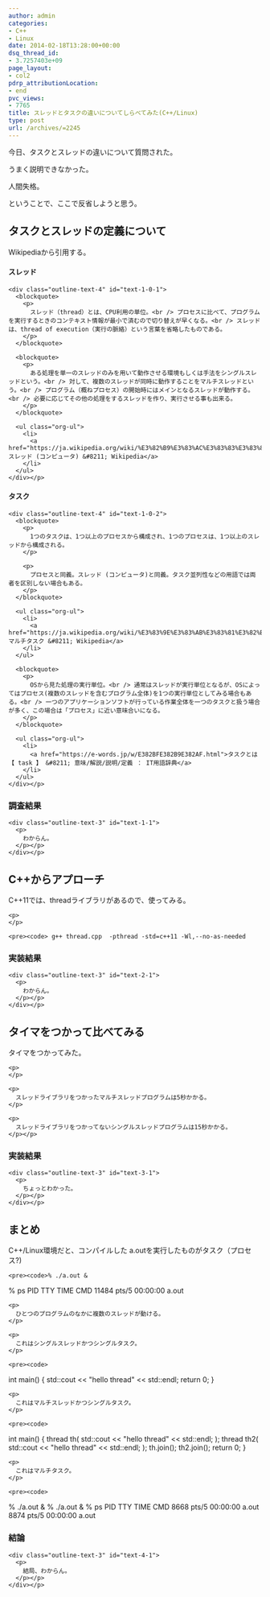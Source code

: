 ```yaml
---
author: admin
categories:
- C++
- Linux
date: 2014-02-18T13:28:00+00:00
dsq_thread_id:
- 3.7257403e+09
page_layout:
- col2
pdrp_attributionLocation:
- end
pvc_views:
- 7765
title: スレッドとタスクの違いについてしらべてみた(C++/Linux)
type: post
url: /archives/=2245
---
```


今日、タスクとスレッドの違いについて質問された。 

うまく説明できなかった。 

人間失格。 

ということで、ここで反省しようと思う。 

<div id="outline-container-sec-1" class="outline-2">
  <h2 id="sec-1">
    タスクとスレッドの定義について
  </h2>
  
  <div class="outline-text-2" id="text-1">
    <p>
      Wikipediaから引用する。
    </p></p>
  </div>
  
  <div id="outline-container-sec-1-0-1" class="outline-4">
    <h4 id="sec-1-0-1">
      スレッド
    </h4>
    
    <div class="outline-text-4" id="text-1-0-1">
      <blockquote>
        <p>
          スレッド（thread）とは、CPU利用の単位。<br /> プロセスに比べて、プログラムを実行するときのコンテキスト情報が最小で済むので切り替えが早くなる。<br /> スレッドは、thread of execution（実行の脈絡）という言葉を省略したものである。
        </p>
      </blockquote>
      
      <blockquote>
        <p>
          ある処理を単一のスレッドのみを用いて動作させる環境もしくは手法をシングルスレッドという。<br /> 対して、複数のスレッドが同時に動作することをマルチスレッドという。<br /> プログラム（概ねプロセス）の開始時にはメインとなるスレッドが動作する。<br /> 必要に応じてその他の処理をするスレッドを作り、実行させる事も出来る。
        </p>
      </blockquote>
      
      <ul class="org-ul">
        <li>
          <a href="https://ja.wikipedia.org/wiki/%E3%82%B9%E3%83%AC%E3%83%83%E3%83%89_(%E3%82%B3%E3%83%B3%E3%83%94%E3%83%A5%E3%83%BC%E3%82%BF)">スレッド (コンピュータ) &#8211; Wikipedia</a>
        </li>
      </ul>
    </div></p>
  </div>
  
  <div id="outline-container-sec-1-0-2" class="outline-4">
    <h4 id="sec-1-0-2">
      タスク
    </h4>
    
    <div class="outline-text-4" id="text-1-0-2">
      <blockquote>
        <p>
          1つのタスクは、1つ以上のプロセスから構成され、1つのプロセスは、1つ以上のスレッドから構成される。
        </p>
        
        <p>
          プロセスと同義。スレッド (コンピュータ)と同義。タスク並列性などの用語では両者を区別しない場合もある。
        </p>
      </blockquote>
      
      <ul class="org-ul">
        <li>
          <a href="https://ja.wikipedia.org/wiki/%E3%83%9E%E3%83%AB%E3%83%81%E3%82%BF%E3%82%B9%E3%82%AF">マルチタスク &#8211; Wikipedia</a>
        </li>
      </ul>
      
      <blockquote>
        <p>
          OSから見た処理の実行単位。<br /> 通常はスレッドが実行単位となるが、OSによってはプロセス(複数のスレッドを含むプログラム全体)を1つの実行単位としてみる場合もある。<br /> 一つのアプリケーションソフトが行っている作業全体を一つのタスクと扱う場合が多く、この場合は「プロセス」に近い意味合いになる。
        </p>
      </blockquote>
      
      <ul class="org-ul">
        <li>
          <a href="https://e-words.jp/w/E382BFE382B9E382AF.html">タスクとは 【 task 】 &#8211; 意味/解説/説明/定義 ： IT用語辞典</a>
        </li>
      </ul>
    </div></p>
  </div>
  
  <div id="outline-container-sec-1-1" class="outline-3">
    <h3 id="sec-1-1">
      調査結果
    </h3>
    
    <div class="outline-text-3" id="text-1-1">
      <p>
        わからん。
      </p></p>
    </div></p>
  </div></p>
</div>

<div id="outline-container-sec-2" class="outline-2">
  <h2 id="sec-2">
    C++からアプローチ
  </h2>
  
  <div class="outline-text-2" id="text-2">
    <p>
      C++11では、threadライブラリがあるので、使ってみる。
    </p>
    
    <p>
    </p>
    
    <pre><code> g++ thread.cpp  -pthread -std=c++11 -Wl,--no-as-needed
</code></pre></p>
  </div>
  
  <div id="outline-container-sec-2-1" class="outline-3">
    <h3 id="sec-2-1">
      実装結果
    </h3>
    
    <div class="outline-text-3" id="text-2-1">
      <p>
        わからん。
      </p></p>
    </div></p>
  </div></p>
</div>

<div id="outline-container-sec-3" class="outline-2">
  <h2 id="sec-3">
    タイマをつかって比べてみる
  </h2>
  
  <div class="outline-text-2" id="text-3">
    <p>
      タイマをつかってみた。
    </p>
    
    <p>
    </p>
    
    <p>
      スレッドライブラリをつかったマルチスレッドプログラムは5秒かかる。
    </p>
    
    <p>
      スレッドライブラリをつかってないシングルスレッドプログラムは15秒かかる。
    </p></p>
  </div>
  
  <div id="outline-container-sec-3-1" class="outline-3">
    <h3 id="sec-3-1">
      実装結果
    </h3>
    
    <div class="outline-text-3" id="text-3-1">
      <p>
        ちょっとわかった。
      </p></p>
    </div></p>
  </div></p>
</div>

<div id="outline-container-sec-4" class="outline-2">
  <h2 id="sec-4">
    まとめ
  </h2>
  
  <div class="outline-text-2" id="text-4">
    <p>
      C++/Linux環境だと、コンパイルした a.outを実行したものがタスク（プロセス?)
    </p>
    
    <pre><code>% ./a.out &
% ps
  PID TTY          TIME CMD
11484 pts/5    00:00:00 a.out
</code></pre>
    
    <p>
      ひとつのプログラムのなかに複数のスレッドが動ける。
    </p>
    
    <p>
      これはシングルスレッドかつシングルタスク。
    </p>
    
    <pre><code>
int main()
{
  std::cout &lt;&lt; "hello thread" &lt;&lt; std::endl;
  return 0;
}
</code></pre>
    
    <p>
      これはマルチスレッドかつシングルタスク。
    </p>
    
    <pre><code>
int main()
{
  thread th(  std::cout &lt;&lt; "hello thread" &lt;&lt; std::endl; );
  thread th2(  std::cout &lt;&lt; "hello thread" &lt;&lt; std::endl; );
  th.join();
  th2.join();
  return 0;
}</code></pre>
    
    <p>
      これはマルチタスク。
    </p>
    
    <pre><code>
 % ./a.out &
 % ./a.out &
 % ps
  PID TTY          TIME CMD
 8668 pts/5    00:00:00 a.out
 8874 pts/5    00:00:00 a.out
</code></pre></p>
  </div>
  
  <div id="outline-container-sec-4-1" class="outline-3">
    <h3 id="sec-4-1">
      結論
    </h3>
    
    <div class="outline-text-3" id="text-4-1">
      <p>
        結局、わからん。
      </p></p>
    </div></p>
  </div></p>
</div>